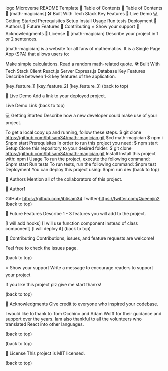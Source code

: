 logo
Microverse README Template
📗 Table of Contents
📗 Table of Contents
📖 [math-magicians]
🛠 Built With
Tech Stack
Key Features
🚀 Live Demo
💻 Getting Started
Prerequisites
Setup
Install
Usage
Run tests
Deployment
👥 Authors
🔭 Future Features
🤝 Contributing
⭐️ Show your support
🙏 Acknowledgments
📝 License
📖 [math-magician]
Describe your project in 1 or 2 sentences.

[math-magician] is a website for all fans of mathematics. It is a Single Page App (SPA) that allows users to:

Make simple calculations.
Read a random math-related quote.
🛠 Built With
Tech Stack
Client
React.js
Server
Express.js
Database
Key Features
Describe between 1-3 key features of the application.

[key_feature_1]
[key_feature_2]
[key_feature_3]
(back to top)

🚀 Live Demo
Add a link to your deployed project.

Live Demo Link
(back to top)

💻 Getting Started
Describe how a new developer could make use of your project.

To get a local copy up and running, follow these steps.
 $ git clone https://github.com/Ibtisam34/math-magician.git 
 $cd math-magician 
 $ npm i
 $npm start
Prerequisites
In order to run this project you need:
 $ npm start
Setup
Clone this repository to your desired folder:
 $ git clone https://github.com/Ibtisam34/math-magician.git
Install
Install this project with:
npm i
Usage
To run the project, execute the following command:
$npm start
Run tests
To run tests, run the following command:
$npm test
Deployment
You can deploy this project using:
$npm run dev
(back to top)

👥 Authors
Mention all of the collaborators of this project.

👤 Author1

GitHub: https://github.com/ibtisam34
Twitter:https://twitter.com/Queenjin2
(back to top)

🔭 Future Features
Describe 1 - 3 features you will add to the project.

 [I will add hooks]
 [I will use function component instead of class component]
 [I will deploy it]
(back to top)

🤝 Contributing
Contributions, issues, and feature requests are welcome!

Feel free to check the issues page.

(back to top)

⭐️ Show your support
Write a message to encourage readers to support your project

If you like this project plz give me start thanxs!

(back to top)

🙏 Acknowledgments
Give credit to everyone who inspired your codebase.

I would like to thank to Tom Occhino and Adam Wolff for their guidance and support over the years. Iam also thankful to all the volunteers who translated React into other languages.

(back to top)

(back to top)

📝 License
This project is MIT licensed.

(back to top)